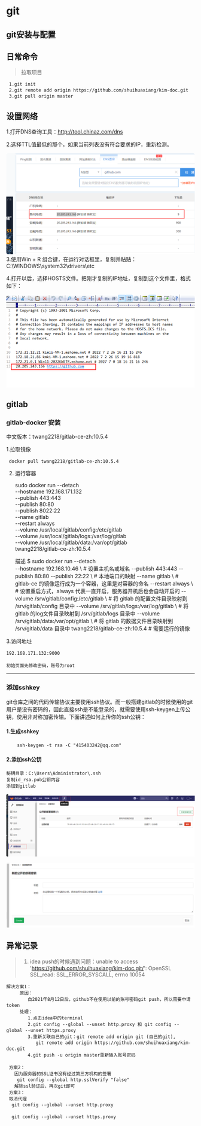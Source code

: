 # git
## git安装与配置

## 日常命令
> 拉取项目
    
     1.git init 
     2.git remote add origin https://github.com/shuihuaxiang/kim-doc.git
     3.git pull origin master

## 设置网络
1.打开DNS查询工具：http://tool.chinaz.com/dns  

2.选择TTL值最低的那个，如果当前列表没有符合要求的IP，重新检测。

![](images/c4299392.png)   
3.使用Win + R 组合键，在运行对话框里，复制并粘贴：C:\WINDOWS\system32\drivers\etc

4.打开以后，选择HOSTS文件。把刚才复制的IP地址，复制到这个文件里，格式如下：

![](images/6e201f1b.png)
  
  
## gitlab

### gitlab-docker 安装
中文版本：twang2218/gitlab-ce-zh:10.5.4  

1.拉取镜像

     docker pull twang2218/gitlab-ce-zh:10.5.4  
2. 运行容器


    sudo docker run --detach \
    --hostname 192.168.171.132  \
    --publish 443:443 \
    --publish 80:80 \
    --publish 8022:22  \
    --name gitlab  \
    --restart always   \
    --volume /usr/local/gitlab/config:/etc/gitlab  \
    --volume /usr/local/gitlab/logs:/var/log/gitlab \
    --volume /usr/local/gitlab/data:/var/opt/gitlab \
    twang2218/gitlab-ce-zh:10.5.4


    描述
    $ sudo docker run --detach \
      --hostname 192.168.10.46 \   # 设置主机名或域名
      --publish 443:443 --publish 80:80 --publish 22:22 \ # 本地端口的映射
      --name gitlab \     # gitlab-ce 的镜像运行成为一个容器，这里是对容器的命名
      --restart always \  # 设置重启方式，always 代表一直开启，服务器开机后也会自动开启的
      --volume /srv/gitlab/config:/etc/gitlab \   # 将 gitlab 的配置文件目录映射到 /srv/gitlab/config 目录中
      --volume /srv/gitlab/logs:/var/log/gitlab \ # 将 gitlab 的log文件目录映射到 /srv/gitlab/logs 目录中
      --volume /srv/gitlab/data:/var/opt/gitlab \ # 将 gitlab 的数据文件目录映射到 /srv/gitlab/data 目录中
      twang2218/gitlab-ce-zh:10.5.4 # 需要运行的镜像

3.访问地址
    
    192.168.171.132:9000
    
    初始页面先修改密码，账号为root
***

### 添加sshkey
git仓库之间的代码传输协议主要使用ssh协议。而一般搭建gitlab的时候使用的git用户是没有密码的，因此直接ssh是不能登录的，就需要使用ssh-keygen上传公钥，使用非对称加密传输。下面讲述如何上传你的ssh公钥：
#### 1.生成sshkey

        ssh-keygen -t rsa -C "415403242@qq.com"
   
#### 2.添加ssh公钥
    秘钥目录：C:\Users\Administrator\.ssh
    复制id_rsa.pub公钥内容
    添加到gitlab
    
![](images/3cfdd832.png) 

![](images/8db2e17e.png)
    
    
## 异常记录
>  1. idea  push的时候遇到问题：unable to access 'https://github.com/shuihuaxiang/kim-doc.git/':
OpenSSL SSL_read: SSL_ERROR_SYSCALL, errno 10054
    
    解决方案1：
         原因：  
            自2021年8月12日后，github不在使用以前的账号密码git push，所以需要申请token  
         处理：  
            1.点击idea中的terminal  
            2.git config --global --unset http.proxy 和 git config --global --unset https.proxy  
            3.重新关联自己的git：git remote add origin git (自己的git),  
               git remote add origin https://github.com/shuihuaxiang/kim-doc.git  
            4.git push -u origin master重新输入账号密码  
       
     方案2：  
       因为服务器的SSL证书没有经过第三方机构的签署
        git config --global http.sslVerify "false"
       解除ssl验证后，再次git即可
     方案3：
     取消代理
      git config --global --unset http.proxy 
      
      git config --global --unset https.proxy